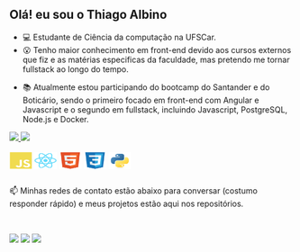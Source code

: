 ## Olá! eu sou o Thiago Albino

- 💻 Estudante de Ciência da computação na UFSCar.
- 😮 Tenho maior conhecimento em front-end devido aos cursos externos que fiz e as matérias especificas da faculdade, mas pretendo me tornar fullstack ao longo do tempo.
- <p align="left">📚 Atualmente estou participando do bootcamp do Santander e do Boticário, sendo o primeiro focado em front-end com Angular e Javascript e o segundo em fullstack, incluindo Javascript, PostgreSQL, Node.js e Docker.</p>


<a href="https://github.com/Thi08">
  <img height="180em" src="https://github-readme-stats-eight-theta.vercel.app/api?username=Thi08&show_icons=true&theme=tokyonight&include_all_commits=true&count_private=true"/>
  <img height="180em" src="https://github-readme-stats-eight-theta.vercel.app/api/top-langs/?username=Thi08&layout=compact&langs_count=8&theme=tokyonight"/>
</a>



<div style="display: inline_block"><br>
  <img align="center" alt="Thiago-Js" height="30" width="40" src="https://raw.githubusercontent.com/devicons/devicon/master/icons/javascript/javascript-plain.svg">
  <img align="center" alt="Thiago-React" height="30" width="40" src="https://raw.githubusercontent.com/devicons/devicon/master/icons/react/react-original.svg">
  <img align="center" alt="Thiago-HTML" height="30" width="40" src="https://raw.githubusercontent.com/devicons/devicon/master/icons/html5/html5-original.svg">
  <img align="center" alt="Thiago-CSS" height="30" width="40" src="https://raw.githubusercontent.com/devicons/devicon/master/icons/css3/css3-original.svg">
  <img align="center" alt="Thiago-Python" height="30" width="40" src="https://raw.githubusercontent.com/devicons/devicon/master/icons/python/python-original.svg">
  <!--<img align="right" alt="Thiago-pic" height="150" style="border-radius:50px;" src="https://media.discordapp.net/attachments/639956127056134178/890373478988013628/Publicacoes_Instagram_1_1.png?width=676&height=676">--!>
</div>

##

📫 Minhas redes de contato estão abaixo para conversar (costumo responder rápido) e meus projetos estão aqui nos repositórios.

</br>

  <a href="https://instagram.com/thiago__albino" target="_blank"><img src="https://img.shields.io/badge/-Instagram-%23E4405F?style=for-the-badge&logo=instagram&logoColor=white" target="_blank"></a>
  <a href = "mailto:thiagoalbino2000@hotmail.com"><img src="https://img.shields.io/badge/-Gmail-%23333?style=for-the-badge&logo=gmail&logoColor=white" target="_blank"></a>
  <a href="https://www.linkedin.com/in/thiagoalbino" target="_blank"><img src="https://img.shields.io/badge/-LinkedIn-%230077B5?style=for-the-badge&logo=linkedin&logoColor=white" target="_blank"></a> 

